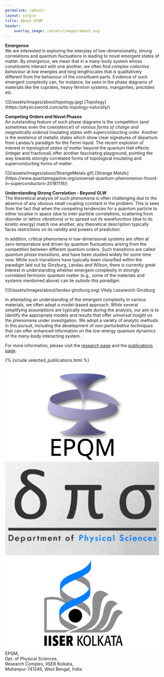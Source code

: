 ```yaml
---
permalink: /about/
layout: single
title: About EPQM
header:
    overlay_image: /assets/images/about.svg
---
```


**Emergence**
<br>
We are interested in exploring the interplay of low-dimensionality, strong correlations and quantum fluctuations in leading to novel emergent states of matter. By *emergence*, we mean that in a many-body system whose constituents interact with one another, we often find *complex collective behaviour* at low energies and long lengthscales that is qualitatively different from the behaviour of the constituent parts. Evidence of such emergent complexity can, for instance, be seen in the phase diagrams of materials like the cuprates, heavy fermion systems, manganites, pnictides etc. 

<div class="about_image" markdown=1>
![](/assets/images/about/topology.jpg)
[Topology](https://physicsworld.com/a/its-topology-naturally/)
</div>

**Competing Orders and Novel Phases**
<br>
An outstanding feature of such phase diagrams is the competition (and sometimes even the coexistence!) of *various forms of charge and magnetically ordered* insulating states with superconducting order. 
Another is the existence of metallic states which show clear signatures of departure from Landau’s paradigm for the Fermi liquid. The recent explosion of interest in *topological states of matter* beyond the quantum Hall effects (integer and fractional) offer another fascinating playground, pointing the way towards strongly correlated forms of topological insulating and superconducting forms of matter.

<div class="about_image" markdown=1>
![](/assets/images/about/StrangeMetals.gif)
[Strange Metals](https://www.quantamagazine.org/universal-quantum-phenomenon-found-in-superconductors-20181119/)
</div>

**Understanding Strong Correlation - Beyond GLW**
<br>
The theoretical analysis of such phenomena is often challenging due to the absence of any obvious small coupling constant in the problem. This is seen from the fact that when the competing tendencies for a quantum particle to either localise in space (due to inter-particle correlations, scattering from disorder or lattice vibrations) or to spread out its wavefunction (due to its kinetic energy) match one another, any theoretical description typically faces restrictions on its validity and powers of prediction. 

In addition, critical phenomena in low-dimensional systems are often at zero-temperature and driven by quantum fluctuations arising from the competition between different quantum orders. Such transitions are called *quantum phase transitions*, and have been studied widely for some time now. While such transitions have typically been classified within the paradigm laid out by Ginzburg, Landau and Wilson, there is currently great interest in understanding whether emergent complexity in strongly correlated fermionic quantum matter (e.g., some of the materials and systems mentioned above) can lie *outside this paradigm*.

<div class="about_image" markdown=1>
![](/assets/images/about/landau-ginzburg.svg)
Vitaly Lazarevich Ginzburg
</div>

In attempting an understanding of the emergent complexity in various materials, we often adopt a model-based approach. While several simplifying assumptions are typically made during the analysis, our aim is to identify the appropriate models and results that offer *universal insight* on the phenomena under investigation. We adopt a variety of analytic methods in this pursuit, including the development of *non-perturbative techniques* that can offer enhanced information on the low-energy quantum dynamics of the many-body interacting system.

For more information, please visit the [research page](/research/) and the [publications page](/publications/).

{% include selected_publications.html %}

<div class="about-logos">
<img src="/assets/images/about/epqm-logo.svg"/>
<img src="/assets/images/about/dps-logo.svg" />
<img src="/assets/images/about/IISER-K_Logo.svg" />
</div>

<div class="bold-center-text">
EPQM,<br>
Dpt. of Physical Sciences,<br>
Research Complex, IISER Kolkata,<br>
Mohanpur-741246, West Bengal, India.
</div>

